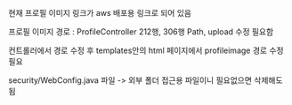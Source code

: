 현재 프로필 이미지 링크가 aws 배포용 링크로 되어 있음


프로필 이미지 경로 : ProfileController 212행, 306행 Path, upload 수정 필요함


컨트롤러에서 경로 수정 후 templates안의 html 페이지에서 profileimage 경로 수정 필요


security/WebConfig.java 파일 -> 외부 폴더 접근용 파일이니 필요없으면 삭제해도 됨
